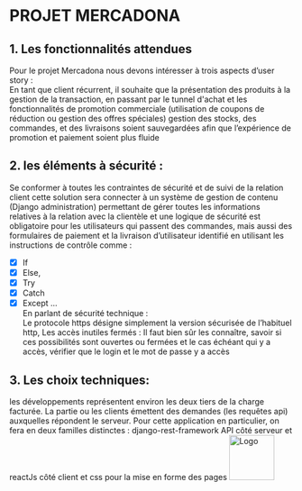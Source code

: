 # PROJET MERCADONA
## 1. Les fonctionnalités attendues
Pour le projet Mercadona  nous devons intéresser à trois aspects d’user story :<br>
En tant que client récurrent, il souhaite que la présentation des produits à la gestion de la transaction, en passant par le tunnel d'achat et les fonctionnalités de promotion commerciale (utilisation de coupons de réduction ou gestion des offres spéciales) gestion des stocks, des commandes, et des livraisons soient sauvegardées afin que l’expérience de promotion et paiement soient plus fluide<br>
## 2.  les éléments à sécurité :  
Se conformer à toutes les contraintes de sécurité et de suivi de la relation client cette solution sera connecter à un système de gestion de contenu (Django administration) permettant de gérer toutes les informations relatives à la relation avec la clientèle et une logique de sécurité est obligatoire pour les utilisateurs qui passent des commandes, mais aussi des formulaires de paiement et la livraison d’utilisateur identifié en utilisant les instructions de contrôle comme : 
- [x] If  
- [x] Else,  
- [x] Try  
- [x] Catch 
- [x] Except …<br> 
En parlant de sécurité technique :  
Le protocole https désigne simplement la version sécurisée de l’habituel http, 
Les accès inutiles fermés : Il faut bien sûr les connaître, savoir si ces possibilités sont ouvertes ou fermées et le cas échéant qui y a accès, vérifier que le login et le mot de passe y a accès

## 3. Les choix techniques:
les développements représentent environ les deux tiers de la charge facturée. La partie ou 
les clients émettent des demandes (les requêtes api) auxquelles répondent le serveur. Pour cette application 
en particulier, on fera en deux familles distinctes : django-rest-framework API côté serveur et reactJs côté 
client et css pour la mise en forme des pages
<a href="LINK_TO_REPO">
    <img src="IMAGE_PATH_INSIDE_REPO" alt="Logo" width="80" height="80">
  </a>


